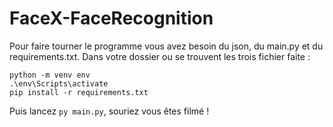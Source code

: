 # FaceX-FaceRecognition
Pour faire tourner le programme vous avez besoin du json, du main.py et du requirements.txt. 
Dans votre dossier ou se trouvent les trois fichier faite : 
```
python -m venv env
.\env\Scripts\activate
pip install -r requirements.txt
```
Puis lancez `py main.py`, souriez vous êtes filmé ! 

